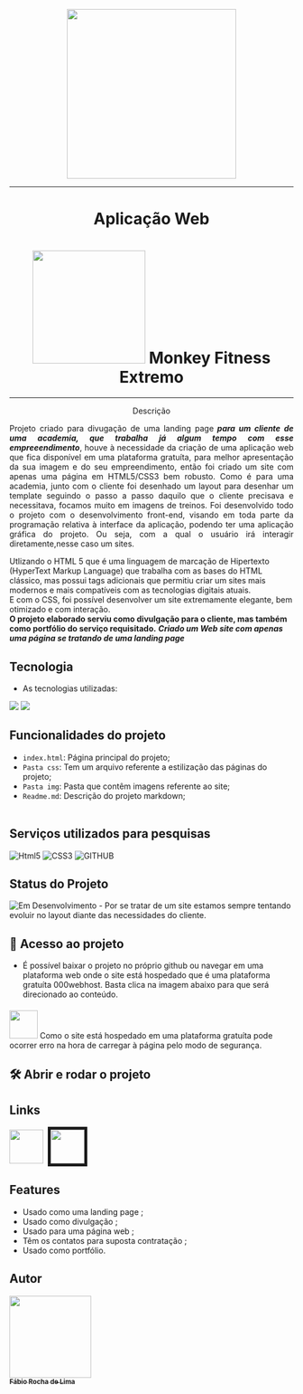 
<p style="color: red" align="center" style: "background: linear-gradient(rgba(228, 28, 28, 0.9), rgba(96, 67, 67, 0.4))">
  <img src="https://bit.ly/3Trcr8h"width="300px">
</p>
<hr>
 <h1 align="center">Aplicação Web</h1>
    <p align="center">
        <h1 align="center"><img src="https://bit.ly/3Z4DGGR" width="200px"> Monkey Fitness Extremo</h1>
      </p>
      <hr>
<p align="center">Descrição</p>
<p align="justify">
Projeto criado para divugação de uma landing page<b><i> para um cliente de uma academia, que trabalha já algum tempo com esse empreeendimento</b></i>, houve à necessidade da criação de uma aplicação web que fica disponível em uma plataforma gratuíta, para melhor apresentação da sua imagem e do seu empreendimento, então foi criado um site com apenas uma página em HTML5/CSS3 bem robusto. Como é para uma academia, junto com o cliente foi desenhado um layout para desenhar um template seguindo o passo a passo daquilo que o cliente precisava e necessitava, focamos muito em imagens de treinos.
Foi desenvolvido todo o projeto com o desenvolvimento front-end, visando em toda parte da programação relativa à interface da aplicação, podendo ter uma aplicação gráfica do projeto. Ou seja, com a qual o usuário irá interagir diretamente,nesse caso um sites.<br>

Utlizando o HTML 5 que é uma linguagem de marcação de Hipertexto (HyperText Markup Language) que trabalha com as bases do HTML clássico, mas possui tags adicionais que permitiu criar um sites mais modernos e mais compatíveis com as tecnologias digitais atuais.<br>
E com o CSS, foi possível desenvolver um site extremamente elegante, bem otimizado e com interação.<br>
<b>O projeto elaborado serviu como divulgação para o cliente, mas também como portfólio do serviço requisitado.</b>
 <b><i>Criado um Web site com apenas uma página se tratando de uma landing page</i></b>
</p>
 
 
## Tecnologia
 
* As tecnologias utilizadas:<br>
<p>
<img src="https://bit.ly/3TtvE9x"/>
<img src="https://bit.ly/3yRwDXI"/>
</p>
</p>


 ## Funcionalidades do projeto

- `index.html`:  Página principal do projeto;
- `Pasta css`:  Tem um arquivo referente a estilização das páginas do projeto;
- `Pasta img`:  Pasta que contêm imagens referente ao site;
- `Readme.md`:  Descrição do projeto markdown;
 <br><br>

## Serviços utilizados para pesquisas
 
 ![Html5](https://img.shields.io/badge/-HTML5-red?logo=HTML5&logoColor=white&style=for-the-badge)
 ![CSS3](https://img.shields.io/badge/-CSS3-02569g?logo=CSS3&logoColor=white&style=for-the-badge)
 ![GITHUB](https://img.shields.io/badge/-github-blue?logo=github&logoColor=white&&style=for-the-badge)
 <br>
## Status do Projeto
<p align="center">

![Em Desenvolvimento](https://img.shields.io/badge/-Em%20Desenvolvimento-red?logo=&logoColor=white&&style=static) - Por se tratar de um site estamos sempre tentando evoluir no layout diante das necessidades do cliente.</p>


 
## 📁 Acesso ao projeto
- É possível baixar o projeto no próprio github ou navegar em uma plataforma web onde o site está hospedado que é uma plataforma gratuíta 000webhost. Basta clica na imagem abaixo para que será direcionado ao conteúdo.
#### 
<img src="https://bit.ly/3FvMbUM" width="50px"/> Como o site está hospedado em uma plataforma gratuíta pode ocorrer erro na hora de carregar à página pelo modo de segurança.

## 🛠️ Abrir e rodar o projeto
## Links

<p class="center">
<a href="https://github.com/fabio-0611/monkeyfitnes"><img src="https://cdn.icon-icons.com/icons2/2351/PNG/512/logo_github_icon_143196.png" width="60px"></a>&nbsp
<a href="https://monkeyfitnesextremo.000webhostapp.com/">
<img src="https://encrypted-tbn0.gstatic.com/images?q=tbn:ANd9GcQ3ZxQ5EWDk8bYqaUQpFeGFj2Phg8bSK5iLMEwcJd-Egw46QDwOl8_BuNw6_mBhyjl5BO4&usqp=CAU" width="60px" border="5em"> </a>
</P>


## Features
  - Usado como uma landing page ;
  - Usado como divulgação ;
  - Usado para uma página web ;
  - Têm os contatos para suposta contratação ;
  - Usado como portfólio.<br>
 
 
 ## Autor
 
 [<img src="https://bit.ly/3Fz7nZU" width="145px"><br><sub align="center" ><b color="white">Fábio Rocha de Lima</b></sub>](https://github.com/fabio-0611) 


